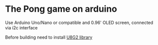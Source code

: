 # The Pong game on arduino
Use Arduino Uno/Nano or compatible and 0.96' OLED screen, connected via i2c interface

Before building need to install [U8G2 library](https://github.com/olikraus/u8g2)